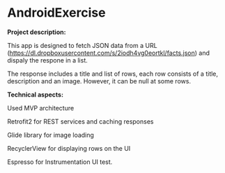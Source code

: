 # AndroidExercise

<b>Project description:</b>

This app is designed to fetch JSON data from a URL (https://dl.dropboxusercontent.com/s/2iodh4vg0eortkl/facts.json) and dispaly the respone in a list.

The response includes a title and list of rows, each row consists of a title, description and an image. However, it can be null at some rows.

<b>Technical aspects:</b>

Used MVP architecture

Retrofit2 for REST services and caching responses

Glide library for image loading

RecyclerView for displaying rows on the UI

Espresso for Instrumentation UI test.



